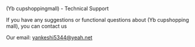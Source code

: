 (Yb cupshoppingmall) - Technical Support



If you have any suggestions or functional questions about (Yb cupshopping mall), you can contact us



Our email: yankeshi5344@yeah.net

